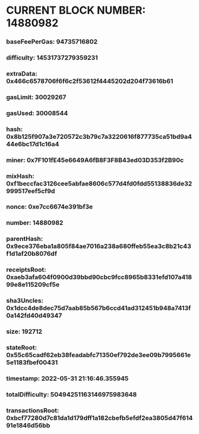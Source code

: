 # CURRENT BLOCK NUMBER: 14880982

### baseFeePerGas: 94735716802
### difficulty: 14531737279359231
### extraData: 0x466c6578706f6f6c2f53612f4445202d204f73616b61
### gasLimit: 30029267
### gasUsed: 30008544
### hash: 0x8b125f907a3e720572c3b79c7a3220616f877735ca51bd9a444e6bc17d1c16a4
### miner: 0x7F101fE45e6649A6fB8F3F8B43ed03D353f2B90c
### mixHash: 0xf1beccfac3126cee5abfae8606c577d4fd0fdd55138836de32999517eef5cf9d
### nonce: 0xe7cc6674e391bf3e
### number: 14880982
### parentHash: 0x9ece376eba1a805f84ae7016a238a680ffeb55ea3c8b21c43f1d1af20b8076df
### receiptsRoot: 0xaeb3afa604f0900d39bbd90cbc9fcc8965b8331efd107a41899e8e115209cf5e
### sha3Uncles: 0x1dcc4de8dec75d7aab85b567b6ccd41ad312451b948a7413f0a142fd40d49347
### size: 192712
### stateRoot: 0x55c65cadf62eb38feadabfc71350ef792de3ee09b7995661e5e1183fbef00431
### timestamp: 2022-05-31 21:16:46.355945
### totalDifficulty: 50494251163146975983648
### transactionsRoot: 0xbcf77280d7c81da1d179dff1a182cbefb5efdf2ea3805d47f61491e1846d56bb
